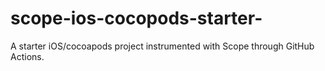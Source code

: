 # scope-ios-cocopods-starter-
A starter iOS/cocoapods project instrumented with Scope through GitHub Actions.
